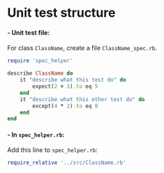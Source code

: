 # Unit test structure

#### - Unit test file:

For class `ClassName`, create a file `ClassName_spec.rb`.

```ruby
require 'spec_helper'

describe ClassName do
	it "describe what this test do" do
		expect(2 + 3).to eq 5
	end
	it "describe what this other test do" do
		except(4 * 2).to eq 8
	end
end
```

#### - In `spec_helper.rb`:

Add this line to `spec_helper.rb`: 

```ruby
require_relative '../src/ClassName.rb'
```
